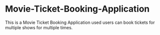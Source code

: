 # Movie-Ticket-Booking-Application
This is a Movie Ticket Booking Application used users can book tickets for multiple shows for multiple times.
